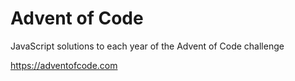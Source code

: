# Advent of Code
JavaScript solutions to each year of the Advent of Code challenge

https://adventofcode.com
